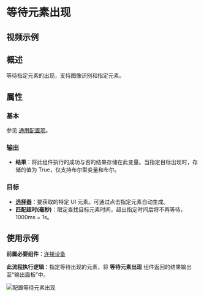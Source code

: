 # 等待元素出现

## 视频示例

## 概述

等待指定元素的出现，支持图像识别和指定元素。

## 属性

### 基本

参见 [通用配置项](../Appendix/CommonConfigurationItems.md)。

### 输出

- **结果**：将此组件执行的成功与否的结果存储在此变量。当指定目标出现时，存储的值为 True，仅支持布尔型变量和布尔。

### 目标

- **[选择器](../Appendix/Selector.md)**：要获取的特定 UI 元素。可通过点击指定元素自动生成。
- **匹配超时(毫秒)**：限定查找目标元素时间，超出指定时间后将不再等待，1000ms = 1s。

## 使用示例

**前置必要组件**：[连接设备](./MobileConnect.md)

**此流程执行逻辑**：指定等待出现的元素，将 **等待元素出现** 组件返回的结果输出至“输出面板”中。

![配置等待元素出现](https://docimages.blob.core.chinacloudapi.cn/images/Activities/settingwaitelementappear20201224.png)

